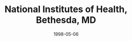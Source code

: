---
title: "National Institutes of Health, Bethesda, MD"
project_id: 
date: 1998-05-06
conference_id: ""
presenters:
   - peter_bandettini
summary: "National Institutes of Health, Bethesda, MD"
file: /assets/presentations/
filename: 
layout: presentation
---